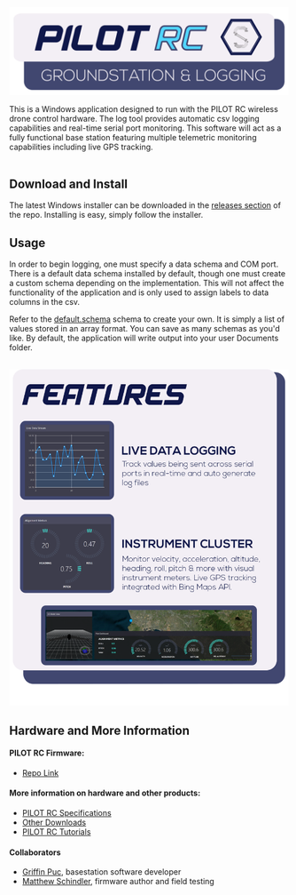 <p align="center">
  <img src="images/newlogo.png">
</p>

This is a Windows application designed to run with the PILOT RC wireless drone control hardware. The log tool provides automatic csv logging capabilities and real-time serial port monitoring. This software will act as a fully functional base station featuring multiple telemetric monitoring capabilities including live GPS tracking.
<br />
<br />
<!-- ![Logger Demo](images/monitor.gif) -->

## Download and Install

The latest Windows installer can be downloaded in the [releases section](https://github.com/griffinpuc/pilotlogger/releases) of the repo.
Installing is easy, simply follow the installer.
<br />

## Usage

In order to begin logging, one must specify a data schema and COM port. There is a default data schema installed by default, though one must create a custom schema depending on the implementation. This will not affect the functionality of the application and is only used to assign labels to data columns in the csv.

Refer to the [default.schema](https://github.com/griffinpuc/pilotlogger/blob/master/PILOTLOGGER/bin/Debug/schemas/default.schema) schema to create your own. It is simply a list of values stored in an array format. You can save as many schemas as you'd like. By default, the application will write output into your user Documents folder.
<br />
<br />

<p align="center">
  <img src="images/contentfeatures.png">
</p>

## Hardware and More Information

#### PILOT RC Firmware:
* [Repo Link](https://github.com/mschindler301/TX250)

#### More information on hardware and other products:
* [PILOT RC Specifications](https://www.schindlerelectronics.com/specs)
* [Other Downloads](https://www.schindlerelectronics.com/downloads)
* [PILOT RC Tutorials](https://www.schindlerelectronics.com/getting-started)

#### Collaborators

* [Griffin Puc](https://github.com/griffinpuc), basestation software developer
* [Matthew Schindler](https://github.com/mschindler301), firmware author and field testing
